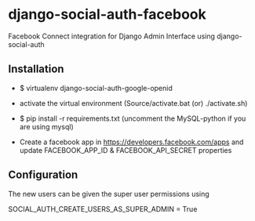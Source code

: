 django-social-auth-facebook
===========================

Facebook Connect integration for Django Admin Interface using django-social-auth 

Installation
------------

- $ virtualenv django-social-auth-google-openid
- activate the virtual environment (Source/activate.bat (or) ./activate.sh) 
- $ pip install -r requirements.txt (uncomment the MySQL-python if you are using mysql)

- Create a facebook app in https://developers.facebook.com/apps and update FACEBOOK_APP_ID &   FACEBOOK_API_SECRET properties


Configuration
------------

The new users can be given the super user permissions using

SOCIAL_AUTH_CREATE_USERS_AS_SUPER_ADMIN = True